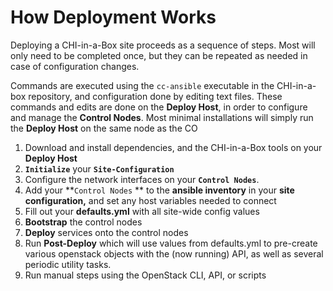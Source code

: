 # How Deployment Works

Deploying a CHI-in-a-Box site proceeds as a sequence of steps. Most will only need to be completed once, but they can be repeated as needed in case of configuration changes.

Commands are executed using the `cc-ansible` executable in the CHI-in-a-box repository, and configuration done by editing text files. These commands and edits are done on the **Deploy Host**, in order to configure and manage the **Control Nodes**.  Most minimal installations will simply run the **Deploy Host**  on the same node as the CO

1. Download and install dependencies, and the CHI-in-a-Box tools on your **Deploy Host**
2. **`Initialize`** your **`Site-Configuration`**
3. Configure the network interfaces on your **`Control Nodes`**.
4. Add your **`Control Nodes` ** to the **ansible inventory** in your **site configuration,** and set any host variables needed to connect
5. Fill out your **defaults.yml** with all site-wide config values
6. **Bootstrap** the control nodes
7. **Deploy** services onto the control nodes
8. Run **Post-Deploy** which will use values from defaults.yml to pre-create various openstack objects with the (now running) API, as well as several periodic utility tasks.
9. Run manual steps using the OpenStack CLI, API, or scripts
